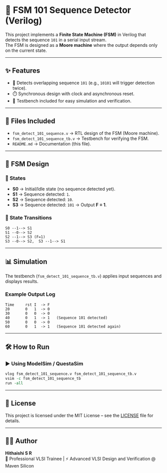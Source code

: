 # 🚀 FSM 101 Sequence Detector (Verilog)

This project implements a **Finite State Machine (FSM)** in Verilog that detects the sequence `101` in a serial input stream.  
The FSM is designed as a **Moore machine** where the output depends only on the current state.

---

## ✨ Features
- 🔁 Detects overlapping sequence `101` (e.g., `10101` will trigger detection twice).  
- ⏱️ Synchronous design with clock and asynchronous reset.  
- 🧪 Testbench included for easy simulation and verification.  

---

## 📂 Files Included
- `fsm_detect_101_sequence.v` → RTL design of the FSM (Moore machine).  
- `fsm_detect_101_sequence_tb.v` → Testbench for verifying the FSM.  
- `README.md` → Documentation (this file).  

---

## 🧩 FSM Design

### 🔹 States
- **S0** → Initial/Idle state (no sequence detected yet).  
- **S1** → Sequence detected: `1`.  
- **S2** → Sequence detected: `10`.  
- **S3** → Sequence detected: `101` → Output **F = 1**.  

### 🔹 State Transitions
```text
S0 --1--> S1
S1 --0--> S2
S2 --1--> S3 (F=1)
S3 --0--> S2,  S3 --1--> S1
```

---

## 📊 Simulation
The testbench (`fsm_detect_101_sequence_tb.v`) applies input sequences and displays results.

### Example Output Log
```text
Time     rst I  -> F
20       0   1  -> 0
30       0   0  -> 0
40       0   1  -> 1   (Sequence 101 detected)
50       0   0  -> 0
60       0   1  -> 1   (Sequence 101 detected again)
```

---

## 🛠️ How to Run

### ▶️ Using ModelSim / QuestaSim
```tcl
vlog fsm_detect_101_sequence.v fsm_detect_101_sequence_tb.v
vsim -c fsm_detect_101_sequence_tb
run -all
```

---

## 🔹 License
This project is licensed under the MIT License – see the [LICENSE](../LICENSE) file for details.

---

## 👨‍💻 Author

**Hithaishi S R**  
💼 Professional VLSI Trainee | ⚡ Advanced VLSI Design and Verification @ Maven Silicon
